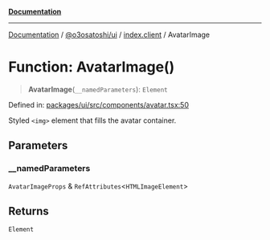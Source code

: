 [**Documentation**](../../../../README.md)

***

[Documentation](../../../../README.md) / [@o3osatoshi/ui](../../README.md) / [index.client](../README.md) / AvatarImage

# Function: AvatarImage()

> **AvatarImage**(`__namedParameters`): `Element`

Defined in: [packages/ui/src/components/avatar.tsx:50](https://github.com/o3osatoshi/experiment/blob/04dfa58df6e48824a200a24d77afef7ce464e1ae/packages/ui/src/components/avatar.tsx#L50)

Styled `<img>` element that fills the avatar container.

## Parameters

### \_\_namedParameters

`AvatarImageProps` & `RefAttributes`\<`HTMLImageElement`\>

## Returns

`Element`
